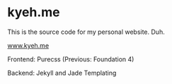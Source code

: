 kyeh.me
=======

This is the source code for my personal website. Duh.

www.kyeh.me

Frontend: Purecss (Previous: Foundation 4)

Backend: Jekyll and Jade Templating
